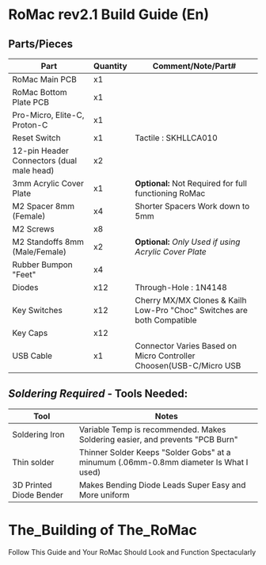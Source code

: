 # RoMac rev2.1 Build Guide (En)


## Parts/Pieces


| Part | Quantity | Comment/Note/Part# |
| ---- | ---- | --- |
| RoMac Main PCB | x1 | |
| RoMac Bottom Plate PCB | x1 | |
| Pro-Micro, Elite-C, Proton-C | x1 | |
| Reset Switch | x1 | Tactile : SKHLLCA010|
| 12-pin Header Connectors (dual male head) | x2 | |
| 3mm Acrylic Cover Plate | x1 | **Optional:** Not Required for full functioning RoMac|
| M2 Spacer 8mm (Female) | x4 | Shorter Spacers Work down to 5mm |
| M2 Screws | x8 | |
| M2 Standoffs 8mm (Male/Female) | x2 | **Optional:** *Only Used if using Acrylic Cover Plate* |
| Rubber Bumpon "Feet" | x4 |  |
| Diodes | x12 | Through-Hole : 1N4148 |
| Key Switches | x12 | Cherry MX/MX Clones & Kailh Low-Pro "Choc" Switches are both Compatible |
| Key Caps | x12 | |
| USB Cable | x1 | Connector Varies Based on Micro Controller Choosen(USB-C/Micro USB|


## *Soldering Required* - Tools Needed:

| Tool | Notes |
| ---- | ---- |
| Soldering Iron | Variable Temp is recommended.  Makes Soldering easier, and prevents "PCB Burn" |
| Thin solder | Thinner Solder Keeps "Solder Gobs" at a minumum (.06mm-0.8mm diameter Is What I used) |
| 3D Printed Diode Bender | Makes Bending Diode Leads Super Easy and More uniform |


# The_Building of The_RoMac

Follow This Guide and Your RoMac Should Look and Function Spectacularly
